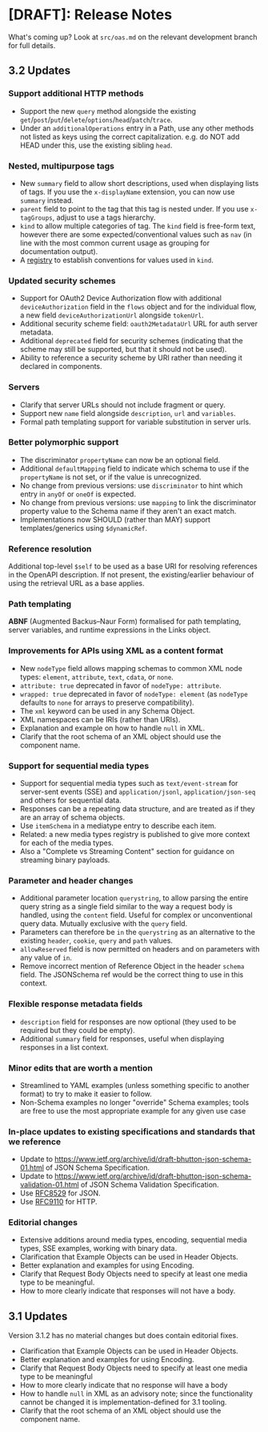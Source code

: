 # [DRAFT]: Release Notes

What's coming up? Look at `src/oas.md` on the relevant development branch for full details.

## 3.2 Updates

### Support additional HTTP methods

- Support the new `query` method alongside the existing `get`/`post`/`put`/`delete`/`options`/`head`/`patch`/`trace`.
- Under an `additionalOperations` entry in a Path, use any other methods not listed as keys using the correct capitalization. e.g. do NOT add HEAD under this, use the existing sibling `head`.

### Nested, multipurpose tags

- New `summary` field to allow short descriptions, used when displaying lists of tags. If you use the `x-displayName` extension, you can now use `summary` instead.
- `parent` field to point to the tag that this tag is nested under. If you use `x-tagGroups`, adjust to use a tags hierarchy.
- `kind` to allow multiple categories of tag. The `kind` field is free-form text, however there are some expected/conventional values such as `nav` (in line with the most common current usage as grouping for documentation output).
- A [registry](https://spec.openapis.org/registry/tag-kind/index.html) to establish conventions for values used in `kind`.

### Updated security schemes

- Support for OAuth2 Device Authorization flow with additional `deviceAuthorization` field in the `flows` object and for the individual flow, a new field `deviceAuthorizationUrl` alongside `tokenUrl`.
- Additional security scheme field: `oauth2MetadataUrl` URL for auth server metadata.
- Additional `deprecated` field for security schemes (indicating that the scheme may still be supported, but that it should not be used).
- Ability to reference a security scheme by URI rather than needing it declared in components.

### Servers

- Clarify that server URLs should not include fragment or query.
- Support new `name` field alongside `description`, `url` and `variables`.
- Formal path templating support for variable substitution in server urls.

### Better polymorphic support

- The discriminator `propertyName` can now be an optional field.
- Additional `defaultMapping` field to indicate which schema to use if the `propertyName` is not set, or if the value is unrecognized.
- No change from previous versions: use `discriminator` to hint which entry in `anyOf` or `oneOf` is expected.
- No change from previous versions: use `mapping` to link the discriminator property value to the Schema name if they aren't an exact match.
- Implementations now SHOULD (rather than MAY) support templates/generics using `$dynamicRef`.

### Reference resolution

Additional top-level `$self` to be used as a base URI for resolving references in the OpenAPI description. If not present, the existing/earlier behaviour of using the retrieval URL as a base applies.

### Path templating

**ABNF** (Augmented Backus–Naur Form) formalised for path templating, server variables, and runtime expressions in the Links object.

### Improvements for APIs using XML as a content format

- New `nodeType` field allows mapping schemas to common XML node types: `element`, `attribute`, `text`, `cdata`, or `none`.
- `attribute: true` deprecated in favor of `nodeType: attribute`.
- `wrapped: true` deprecated in favor of `nodeType: element` (as `nodeType` defaults to `none` for arrays to preserve compatibility).
- The `xml` keyword can be used in any Schema Object.
- XML namespaces can be IRIs (rather than URIs).
- Explanation and example on how to handle `null` in XML.
- Clarify that the root schema of an XML object should use the component name.

### Support for sequential media types

- Support for sequential media types such as `text/event-stream` for server-sent events (SSE) and `application/jsonl`, `application/json-seq` and others for sequential data.
- Responses can be a repeating data structure, and are treated as if they are an array of schema objects.
- Use `itemSchema` in a mediatype entry to describe each item.
- Related: a new media types registry is published to give more context for each of the media types.
- Also a "Complete vs Streaming Content" section for guidance on streaming binary payloads.

### Parameter and header changes

- Additional parameter location `querystring`, to allow parsing the entire query string as a single field similar to the way a request body is handled, using the `content` field. Useful for complex or unconventional query data. Mutually exclusive with the `query` field.
- Parameters can therefore be `in` the `querystring` as an alternative to the existing `header`, `cookie`, `query` and `path` values.
- `allowReserved` field is now permitted on headers and on parameters with any value of `in`.
- Remove incorrect mention of Reference Object in the header `schema` field. The JSONSchema ref would be the correct thing to use in this context.

### Flexible response metadata fields

- `description` field for responses are now optional (they used to be required but they could be empty).
- Additional `summary` field for responses, useful when displaying responses in a list context.

### Minor edits that are worth a mention

- Streamlined to YAML examples (unless something specific to another format) to try to make it easier to follow.
- Non-Schema examples no longer "override" Schema examples; tools are free to use the most appropriate example for any given use case
### In-place updates to existing specifications and standards that we reference

- Update to <https://www.ietf.org/archive/id/draft-bhutton-json-schema-01.html> of JSON Schema Specification.
- Update to <https://www.ietf.org/archive/id/draft-bhutton-json-schema-validation-01.html> of JSON Schema Validation Specification.
- Use [RFC8529](https://tools.ietf.org/html/rfc8259) for JSON.
- Use [RFC9110](https://tools.ietf.org/html/rfc9110) for HTTP.

### Editorial changes

- Extensive additions around media types, encoding, sequential media types, SSE examples, working with binary data.
- Clarification that Example Objects can be used in Header Objects.
- Better explanation and examples for using Encoding.
- Clarify that Request Body Objects need to specify at least one media type to be meaningful.
- How to more clearly indicate that responses will not have a body.

## 3.1 Updates

Version 3.1.2 has no material changes but does contain editorial fixes.

- Clarification that Example Objects can be used in Header Objects.
- Better explanation and examples for using Encoding.
- Clarify that Request Body Objects need to specify at least one media type to be meaningful
- How to more clearly indicate that no response will have a body
- How to handle `null` in XML as an advisory note; since the functionality cannot be changed it is implementation-defined for 3.1 tooling.
- Clarify that the root schema of an XML object should use the component name.

<!-- vim: set ft=markdown tw=2 foldmethod=indent: -->

